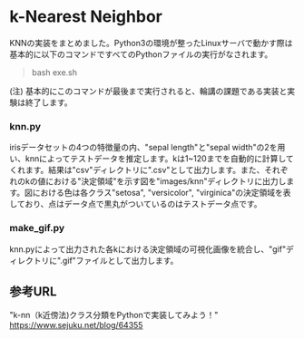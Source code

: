 # k-Nearest Neighbor
KNNの実装をまとめました。Python3の環境が整ったLinuxサーバで動かす際は基本的に以下のコマンドですべてのPythonファイルの実行がなされます。

> bash exe.sh

(注) 基本的にこのコマンドが最後まで実行されると、輪講の課題である実装と実験は終了します。

### knn.py
irisデータセットの4つの特徴量の内、"sepal length"と"sepal width"の2を用い、knnによってテストデータを推定します。kは1~120までを自動的に計算してくれます。結果は"csv"ディレクトリに".csv"として出力します。また、それぞれのkの値における"決定領域"を示す図を"images/knn"ディレクトリに出力します。図における色は各クラス"setosa", "versicolor", "virginica"の決定領域を表しており、点はデータ点で黒丸がついているのはテストデータ点です。

### make_gif.py
knn.pyによって出力された各kにおける決定領域の可視化画像を統合し、"gif"ディレクトリに".gif"ファイルとして出力します。

## 参考URL
"k-nn（k近傍法)クラス分類をPythonで実装してみよう！"  
 https://www.sejuku.net/blog/64355